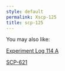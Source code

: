 ```yaml
---
style: default
permalink: Xscp-125
title: scp-125
---
```

You may also like:

[Experiment Log 114 A](http://scp-wiki.net/experiment-log-114-a)

[SCP-621](http://scp-wiki.net/scp-621)
